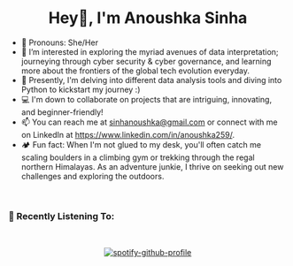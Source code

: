 
<h1 align="center">Hey👋, I'm Anoushka Sinha</h1>

 
- 🦩 Pronouns: She/Her
- 🔭 I’m interested in exploring the myriad avenues of data interpretation; journeying through cyber security & cyber governance, and learning more about the frontiers of the global tech evolution everyday.  
- 💾 Presently, I'm delving into different data analysis tools and diving into Python to kickstart my journey :)
- 💻 I'm down to collaborate on projects that are intriguing, innovating, and beginner-friendly! 
- 📫 You can reach me at sinhanoushka@gmail.com or connect with me on LinkedIn at https://www.linkedin.com/in/anoushka259/. 
- 🏕 Fun fact: When I'm not glued to my desk, you'll often catch me scaling boulders in a climbing gym or trekking through the regal northern Himalayas. As an adventure junkie, I thrive on seeking out new challenges and exploring the outdoors.
<!---
anoushkasinnha/anoushkasinnha is a ✨ special ✨ repository because its `README.md` (this file) appears on your GitHub profile.
You can click the Preview link to take a look at your changes.
---></h3>    
<br>

<summary><h3>🎵 Recently Listening To:</h3></summary>
<div align="center">
<br>
  
[![spotify-github-profile](https://spotify-github-profile.vercel.app/api/view?uid=31bof622wbktai6gt6vjltkxn7ny&cover_image=true&theme=default&show_offline=false&background_color=272020&interchange=true&bar_color=345232&bar_color_cover=true)](https://github.com/kittinan/spotify-github-profile)
